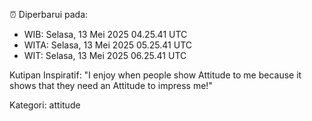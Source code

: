 ⏰ Diperbarui pada:
- WIB: Selasa, 13 Mei 2025 04.25.41 UTC
- WITA: Selasa, 13 Mei 2025 05.25.41 UTC
- WIT: Selasa, 13 Mei 2025 06.25.41 UTC

Kutipan Inspiratif:
"I enjoy when people show Attitude to me because it shows that they need an Attitude to impress me!"


Kategori: attitude

